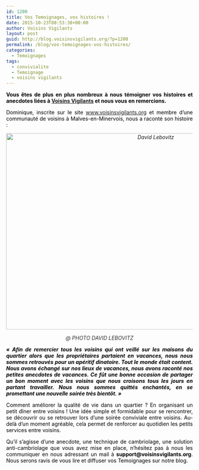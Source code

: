 ```yaml
---
id: 1200
title: Vos Temoignages, vos histoires !
date: 2015-10-23T08:53:38+00:00
author: Voisins Vigilants
layout: post
guid: http://blog.voisinsvigilants.org/?p=1200
permalink: /blog/vos-temoignages-vos-histoires/
categories:
  - Temoignages
tags:
  - convivialite
  - Temoignage
  - voisins vigilants
---
```

<p style="text-align: justify;">
  <span style="color: #000000;"><strong>Vous êtes de plus en plus nombreux à nous témoigner vos histoires et anecdotes liées à <a href="http://www.voisinsvigilants.org">Voisins Vigilants</a> et nous vous en remercions.</strong></span>
</p>

<p style="text-align: justify;">
  <span style="color: #000000;">Dominique, inscrite sur le site <a href="http://www.voisinsvigilants.org">www.voisinsvigilants.org</a> et membre d&rsquo;une communauté de voisins à Malves-en-Minervois, nous a raconté son histoire : </span>
</p>

<p style="text-align: center;">
  <em><a href="http://blog.voisinsvigilants.org/wp-content/uploads/2015/10/David-Lebovitz.png"><img class="aligncenter  wp-image-1463" src="http://blog.voisinsvigilants.org/wp-content/uploads/2015/10/David-Lebovitz.png" alt="David Lebovitz" width="792" height="530" /></a></em>
</p>

<p style="text-align: center;">
  <span style="color: #333333;"><em>@ PHOTO DAVID LEBOVITZ</em></span>
</p>

<p style="text-align: justify;">
  <span style="color: #000000;"><em><strong>&laquo;&nbsp;Afin de remercier tous les voisins qui ont veillé sur les maisons du quartier alors que les propriétaires partaient en vacances, nous nous sommes retrouvés pour un apéritif dinatoire. Tout le monde était content. Nous avons échangé sur nos lieux de vacances, nous avons raconté nos petites anecdotes de vacances. Ce fût une bonne occasion de partager un bon moment avec les voisins que nous croisons tous les jours en partant travailler. Nous nous sommes quittés enchantés, en se promettant une nouvelle soirée très bientôt.&nbsp;&raquo;</strong></em></span>
</p>

<p style="text-align: justify;">
  <span style="color: #000000;">Comment améliorer la qualité de vie dans un quartier ? En organisant un petit dîner entre voisins ! Une idée simple et formidable pour se rencontrer, se découvrir ou se retrouver lors d&rsquo;une soirée conviviale entre voisins. Au-delà d&rsquo;un moment agréable, cela permet de renforcer au quotidien les petits services entre voisins. </span>
</p>

<p style="text-align: justify;">
  <span style="color: #000000;">Qu&rsquo;il s&rsquo;agisse d&rsquo;une anecdote, une technique de cambriolage, une solution anti-cambriolage que vous avez mise en place, n&rsquo;hésitez pas à nous les communiquer en nous adressant un mail à </span><strong style="color: #000000;">support@voisinsvigilants.org</strong><span style="color: #000000;">. Nous serons ravis de vous lire et diffuser vos Temoignages sur notre blog.</span>
</p>